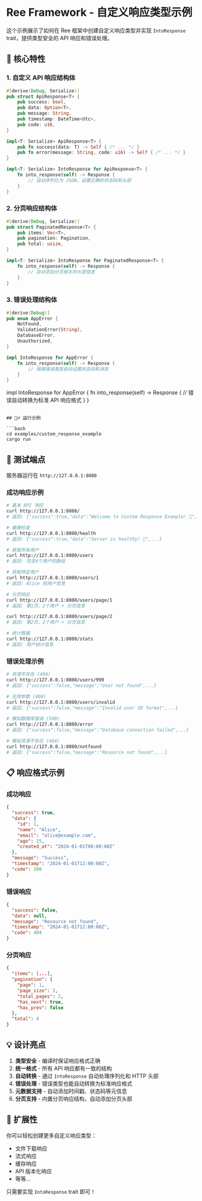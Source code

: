 # Ree Framework - 自定义响应类型示例

这个示例展示了如何在 Ree 框架中创建自定义响应类型并实现 `IntoResponse` trait，提供类型安全的 API 响应和错误处理。

## 🎯 核心特性

### 1. 自定义 API 响应结构体
```rust
#[derive(Debug, Serialize)]
pub struct ApiResponse<T> {
    pub success: bool,
    pub data: Option<T>,
    pub message: String,
    pub timestamp: DateTime<Utc>,
    pub code: u16,
}

impl<T: Serialize> ApiResponse<T> {
    pub fn success(data: T) -> Self { /* ... */ }
    pub fn error(message: String, code: u16) -> Self { /* ... */ }
}

impl<T: Serialize> IntoResponse for ApiResponse<T> {
    fn into_response(self) -> Response {
        // 自动序列化为 JSON，设置正确的状态码和头部
    }
}
```

### 2. 分页响应结构体
```rust
#[derive(Debug, Serialize)]
pub struct PaginatedResponse<T> {
    pub items: Vec<T>,
    pub pagination: Pagination,
    pub total: usize,
}

impl<T: Serialize> IntoResponse for PaginatedResponse<T> {
    fn into_response(self) -> Response {
        // 自动添加分页相关的头部信息
    }
}
```

### 3. 错误处理结构体
```rust
#[derive(Debug)]
pub enum AppError {
    NotFound,
    ValidationError(String),
    DatabaseError,
    Unauthorized,
}

impl IntoResponse for AppError {
    fn into_response(self) -> Response {
        // 根据错误类型自动设置状态码和消息
    }
}
```

impl IntoResponse for AppError {
    fn into_response(self) -> Response {
        // 错误自动转换为标准 API 响应格式
    }
}
```

## 🏃‍♂️ 运行示例

```bash
cd examples/custom_response_example
cargo run
```

## 🧪 测试端点

服务器运行在 `http://127.0.0.1:8080`

### 成功响应示例
```bash
# 基本 API 响应
curl http://127.0.0.1:8080/
# 返回: {"success":true,"data":"Welcome to Custom Response Example! 🎉",...}

# 健康检查
curl http://127.0.0.1:8080/health
# 返回: {"success":true,"data":"Server is healthy! 🚀",...}

# 获取所有用户
curl http://127.0.0.1:8080/users
# 返回: 包含4个用户的数组

# 获取特定用户
curl http://127.0.0.1:8080/users/1
# 返回: Alice 的用户信息

# 分页响应
curl http://127.0.0.1:8080/users/page/1
# 返回: 第1页，2个用户 + 分页信息

curl http://127.0.0.1:8080/users/page/2
# 返回: 第2页，2个用户 + 分页信息

# 统计数据
curl http://127.0.0.1:8080/stats
# 返回: 用户统计信息
```

### 错误处理示例
```bash
# 资源不存在 (404)
curl http://127.0.0.1:8080/users/999
# 返回: {"success":false,"message":"User not found",...}

# 无效参数 (400)
curl http://127.0.0.1:8080/users/invalid
# 返回: {"success":false,"message":"Invalid user ID format",...}

# 模拟数据库错误 (500)
curl http://127.0.0.1:8080/error
# 返回: {"success":false,"message":"Database connection failed",...}

# 模拟资源不存在 (404)
curl http://127.0.0.1:8080/notfound
# 返回: {"success":false,"message":"Resource not found",...}
```

## 📋 响应格式示例

### 成功响应
```json
{
  "success": true,
  "data": {
    "id": 1,
    "name": "Alice",
    "email": "alice@example.com",
    "age": 25,
    "created_at": "2024-01-01T00:00:00Z"
  },
  "message": "Success",
  "timestamp": "2024-01-01T12:00:00Z",
  "code": 200
}
```

### 错误响应
```json
{
  "success": false,
  "data": null,
  "message": "Resource not found",
  "timestamp": "2024-01-01T12:00:00Z",
  "code": 404
}
```

### 分页响应
```json
{
  "items": [...],
  "pagination": {
    "page": 1,
    "page_size": 2,
    "total_pages": 2,
    "has_next": true,
    "has_prev": false
  },
  "total": 4
}
```

## 💡 设计亮点

1. **类型安全** - 编译时保证响应格式正确
2. **统一格式** - 所有 API 响应都有一致的结构
3. **自动转换** - 通过 `IntoResponse` 自动处理序列化和 HTTP 头部
4. **错误处理** - 错误类型也能自动转换为标准响应格式
5. **元数据支持** - 自动添加时间戳、状态码等元信息
6. **分页支持** - 内置分页响应结构，自动添加分页头部

## 🔧 扩展性

你可以轻松创建更多自定义响应类型：
- 文件下载响应
- 流式响应
- 缓存响应
- API 版本化响应
- 等等...

只需要实现 `IntoResponse` trait 即可！
